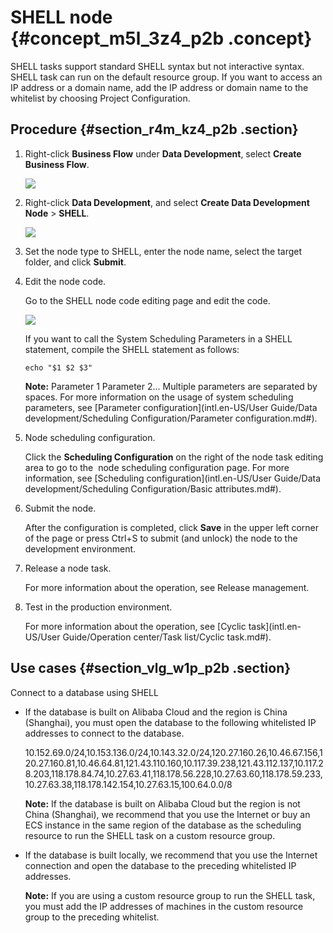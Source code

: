 # SHELL node {#concept_m5l_3z4_p2b .concept}

SHELL tasks support standard SHELL syntax but not interactive syntax. SHELL task can run on the default resource group. If you want to access an IP address or a domain name, add the IP address or domain name to the whitelist by choosing Project Configuration.

## Procedure {#section_r4m_kz4_p2b .section}

1.  Right-click **Business Flow** under **Data Development**, select **Create Business Flow**.

    ![](http://static-aliyun-doc.oss-cn-hangzhou.aliyuncs.com/assets/img/16292/15381220857651_en-US.png)

2.  Right-click **Data Development**, and select **Create Data Development Node** \> **SHELL**.

    ![](http://static-aliyun-doc.oss-cn-hangzhou.aliyuncs.com/assets/img/16296/15381220857752_en-US.png)

3.  Set the node type to SHELL, enter the node name, select the target folder, and click **Submit**.
4.  Edit the node code.

    Go to the SHELL node code editing page and edit the code.

    ![](http://static-aliyun-doc.oss-cn-hangzhou.aliyuncs.com/assets/img/16296/15381220867753_en-US.png)

    If you want to call the System Scheduling Parameters in a SHELL statement, compile the SHELL statement as follows:

    ```
    echo "$1 $2 $3"
    ```

    **Note:** Parameter 1 Parameter 2... Multiple parameters are separated by spaces. For more information on the usage of system scheduling parameters, see [Parameter configuration](intl.en-US/User Guide/Data development/Scheduling Configuration/Parameter configuration.md#).

5.  Node scheduling configuration.

    Click the **Scheduling Configuration** on the right of the node task editing area to go to the  node scheduling configuration page. For more information, see [Scheduling configuration](intl.en-US/User Guide/Data development/Scheduling Configuration/Basic attributes.md#).

6.  Submit the node.

    After the configuration is completed, click **Save** in the upper left corner of the page or press Ctrl+S to submit \(and unlock\) the node to the development environment.

7.  Release a node task.

    For more information about the operation, see Release management.

8.  Test in the production environment.

    For more information about the operation, see [Cyclic task](intl.en-US/User Guide/Operation center/Task list/Cyclic task.md#).


## Use cases {#section_vlg_w1p_p2b .section}

Connect to a database using SHELL

-   If the database is built on Alibaba Cloud and the region is China \(Shanghai\), you must open the database to the following whitelisted IP addresses to connect to the database.

    10.152.69.0/24,10.153.136.0/24,10.143.32.0/24,120.27.160.26,10.46.67.156,120.27.160.81,10.46.64.81,121.43.110.160,10.117.39.238,121.43.112.137,10.117.28.203,118.178.84.74,10.27.63.41,118.178.56.228,10.27.63.60,118.178.59.233,10.27.63.38,118.178.142.154,10.27.63.15,100.64.0.0/8

    **Note:** If the database is built on Alibaba Cloud but the region is not China \(Shanghai\), we recommend that you use the Internet or buy an ECS instance in the same region of the database as the scheduling resource to run the SHELL task on a custom resource group.

-   If the database is built locally, we recommend that you use the Internet connection and open the database to the preceding whitelisted IP addresses.

    **Note:** If you are using a custom resource group to run the SHELL task, you must add the IP addresses of machines in the custom resource group to the preceding whitelist.


